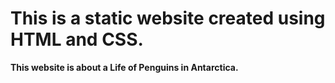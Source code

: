 # This is a static website created using HTML and CSS.
**This website is about a Life of Penguins in Antarctica.**

